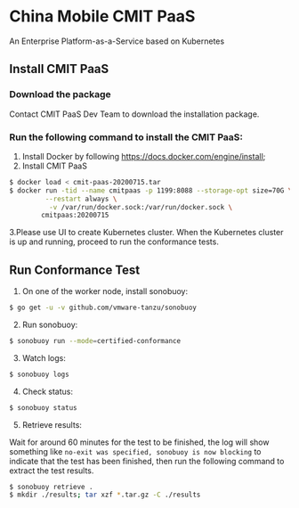 # China Mobile CMIT PaaS

An Enterprise Platform-as-a-Service based on Kubernetes

## Install CMIT PaaS

### Download the package

Contact CMIT PaaS Dev Team to download the installation package.

### Run the following command to install the CMIT PaaS:
1. Install Docker by following https://docs.docker.com/engine/install;
2. Install CMIT PaaS
```sh
$ docker load < cmit-paas-20200715.tar
$ docker run -tid --name cmitpaas -p 1199:8088 --storage-opt size=70G \
         --restart always \
          -v /var/run/docker.sock:/var/run/docker.sock \
        cmitpaas:20200715
```
3.Please use UI to create Kubernetes cluster.
When the Kubernetes cluster is up and running, proceed to run the conformance tests.

## Run Conformance Test

1. On one of the worker node, install sonobuoy:

```sh
$ go get -u -v github.com/vmware-tanzu/sonobuoy
```

2. Run sonobuoy:

```sh
$ sonobuoy run --mode=certified-conformance
```

3. Watch logs:

```sh
$ sonobuoy logs
```

4. Check status:

```sh
$ sonobuoy status
```

5. Retrieve results:

Wait for around 60 minutes for the test to be finished, the log will show something like `no-exit was specified, sonobuoy is now blocking` to indicate that the test has been finished, then run the following command to extract the test results.

```sh
$ sonobuoy retrieve .
$ mkdir ./results; tar xzf *.tar.gz -C ./results
```
